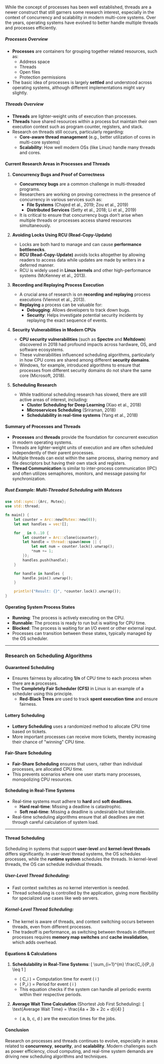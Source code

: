 While the concept of processes has been well established, threads are a newer construct that still garners some research interest, especially in the context of concurrency and scalability in modern multi-core systems. Over the years, operating systems have evolved to better handle multiple threads and processes efficiently.

##### **Processes Overview**
- **Processes** are containers for grouping together related resources, such as:
  - Address space
  - Threads
  - Open files
  - Protection permissions
- The basic idea of processes is largely **settled** and understood across operating systems, although different implementations might vary slightly.

##### **Threads Overview**
- **Threads** are lighter-weight units of execution than processes.
- **Threads** have shared resources within a process but maintain their own execution context such as program counter, registers, and stack.
- Research on threads still occurs, particularly regarding:
  - **Core-aware thread management** (e.g., better utilization of cores in multi-core systems)
  - **Scalability**: How well modern OSs (like Linux) handle many threads and cores.

#### **Current Research Areas in Processes and Threads**

1. **Concurrency Bugs and Proof of Correctness**
   - **Concurrency bugs** are a common challenge in multi-threaded programs.
   - Researchers are working on proving correctness in the presence of concurrency in various services such as:
     - **File Systems** (Chajed et al., 2019; Zou et al., 2019)
     - **Distributed Services** (Setty et al., 2018; Li et al., 2019)
   - It is critical to ensure that concurrency bugs don’t arise when multiple threads or processes access shared resources simultaneously.

2. **Avoiding Locks Using RCU (Read-Copy-Update)**
   - Locks are both hard to manage and can cause **performance bottlenecks**.
   - **RCU (Read-Copy-Update)** avoids locks altogether by allowing readers to access data while updates are made by writers in a deferred manner.
   - RCU is widely used in **Linux kernels** and other high-performance systems (McKenney et al., 2013).

3. **Recording and Replaying Process Execution**
   - A crucial area of research is on **recording and replaying** process executions (Viennot et al., 2013).
   - **Replaying** a process can be valuable for:
     - **Debugging**: Allows developers to track down bugs.
     - **Security**: Helps investigate potential security incidents by replaying the exact sequence of events.

4. **Security Vulnerabilities in Modern CPUs**
   - **CPU security vulnerabilities** (such as **Spectre** and **Meltdown**) discovered in 2018 had profound impacts across hardware, OS, and software ecosystems.
   - These vulnerabilities influenced scheduling algorithms, particularly in how CPU cores are shared among different **security domains**.
   - Windows, for example, introduced algorithms to ensure that processes from different security domains do not share the same core (Microsoft, 2018).

5. **Scheduling Research**
   - While traditional scheduling research has slowed, there are still active areas of interest, including:
     - **Cluster Scheduling for Deep Learning** (Xiao et al., 2018)
     - **Microservices Scheduling** (Sriraman, 2018)
     - **Schedulability in real-time systems** (Yang et al., 2018)

#### **Summary of Processes and Threads**

- **Processes** and **threads** provide the foundation for concurrent execution in modern operating systems.
- Threads are lighter-weight units of execution and are often scheduled independently of their parent processes.
- Multiple threads can exist within the same process, sharing memory and file descriptors but having their own stack and registers.
- **Thread Communication** is similar to inter-process communication (IPC) and often utilizes semaphores, monitors, and message passing for synchronization.

##### **Rust Example: Multi-Threaded Scheduling with Mutexes**

```rust
use std::sync::{Arc, Mutex};
use std::thread;

fn main() {
    let counter = Arc::new(Mutex::new(0));
    let mut handles = vec![];

    for _ in 0..10 {
        let counter = Arc::clone(&counter);
        let handle = thread::spawn(move || {
            let mut num = counter.lock().unwrap();
            *num += 1;
        });
        handles.push(handle);
    }

    for handle in handles {
        handle.join().unwrap();
    }

    println!("Result: {}", *counter.lock().unwrap());
}
```

#### **Operating System Process States**
- **Running**: The process is actively executing on the CPU.
- **Runnable**: The process is ready to run but is waiting for CPU time.
- **Blocked**: The process is waiting for an I/O event or other external input.
- Processes can transition between these states, typically managed by the OS scheduler.

---

### **Research on Scheduling Algorithms**

#### **Guaranteed Scheduling**
- Ensures fairness by allocating **1/n** of CPU time to each process when there are **n** processes.
- The **Completely Fair Scheduler (CFS)** in Linux is an example of a scheduler using this principle.
  - **Red-Black Trees** are used to track **spent execution time** and ensure fairness.

#### **Lottery Scheduling**
- **Lottery Scheduling** uses a randomized method to allocate CPU time based on tickets.
- More important processes can receive more tickets, thereby increasing their chance of "winning" CPU time.
  
#### **Fair-Share Scheduling**
- **Fair-Share Scheduling** ensures that users, rather than individual processes, are allocated CPU time.
- This prevents scenarios where one user starts many processes, monopolizing CPU resources.

#### **Scheduling in Real-Time Systems**
- Real-time systems must adhere to **hard** and **soft deadlines**.
  - **Hard real-time**: Missing a deadline is catastrophic.
  - **Soft real-time**: Missing a deadline is undesirable but tolerable.
- Real-time scheduling algorithms ensure that all deadlines are met through careful calculation of system load.

---

#### **Thread Scheduling**

Scheduling in systems that support **user-level** and **kernel-level threads** differs significantly. In user-level thread systems, the OS schedules processes, while the **runtime system** schedules the threads. In kernel-level threads, the OS can schedule individual threads.

##### **User-Level Thread Scheduling**:
- Fast context switches as no kernel intervention is needed.
- Thread scheduling is controlled by the application, giving more flexibility for specialized use cases like web servers.

##### **Kernel-Level Thread Scheduling**:
- The kernel is aware of threads, and context switching occurs between threads, even from different processes.
- The tradeoff is performance, as switching between threads in different processes requires **memory map switches** and **cache invalidation**, which adds overhead.

#### **Equations & Calculations**

1. **Schedulability in Real-Time Systems**:
   \[
   \sum_{i=1}^{m} \frac{C_i}{P_i} \leq 1
   \]
   - \( C_i \) = Computation time for event \( i \)
   - \( P_i \) = Period for event \( i \)
   - This equation checks if the system can handle all periodic events within their respective periods.

2. **Average Wait Time Calculation** (Shortest Job First Scheduling):
   \[
   \text{Average Wait Time} = \frac{4a + 3b + 2c + d}{4}
   \]
   - \( a, b, c, d \) are the execution times for the jobs.

#### **Conclusion**
Research on processes and threads continues to evolve, especially in areas related to **concurrency**, **security**, and **scalability**. Modern challenges such as power efficiency, cloud computing, and real-time system demands are driving new scheduling algorithms and techniques.